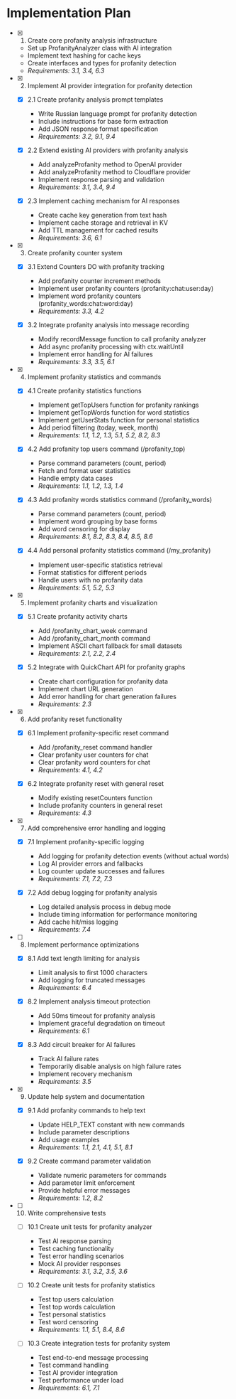 # Implementation Plan

- [x] 1. Create core profanity analysis infrastructure
  - Set up ProfanityAnalyzer class with AI integration
  - Implement text hashing for cache keys
  - Create interfaces and types for profanity detection
  - _Requirements: 3.1, 3.4, 6.3_

- [x] 2. Implement AI provider integration for profanity detection
  - [x] 2.1 Create profanity analysis prompt templates
    - Write Russian language prompt for profanity detection
    - Include instructions for base form extraction
    - Add JSON response format specification
    - _Requirements: 3.2, 9.1, 9.4_

  - [x] 2.2 Extend existing AI providers with profanity analysis
    - Add analyzeProfanity method to OpenAI provider
    - Add analyzeProfanity method to Cloudflare provider
    - Implement response parsing and validation
    - _Requirements: 3.1, 3.4, 9.4_

  - [x] 2.3 Implement caching mechanism for AI responses
    - Create cache key generation from text hash
    - Implement cache storage and retrieval in KV
    - Add TTL management for cached results
    - _Requirements: 3.6, 6.1_

- [x] 3. Create profanity counter system
  - [x] 3.1 Extend Counters DO with profanity tracking
    - Add profanity counter increment methods
    - Implement user profanity counters (profanity:chat:user:day)
    - Implement word profanity counters (profanity_words:chat:word:day)
    - _Requirements: 3.3, 4.2_

  - [x] 3.2 Integrate profanity analysis into message recording
    - Modify recordMessage function to call profanity analyzer
    - Add async profanity processing with ctx.waitUntil
    - Implement error handling for AI failures
    - _Requirements: 3.3, 3.5, 6.1_

- [x] 4. Implement profanity statistics and commands
  - [x] 4.1 Create profanity statistics functions
    - Implement getTopUsers function for profanity rankings
    - Implement getTopWords function for word statistics
    - Implement getUserStats function for personal statistics
    - Add period filtering (today, week, month)
    - _Requirements: 1.1, 1.2, 1.3, 5.1, 5.2, 8.2, 8.3_

  - [x] 4.2 Add profanity top users command (/profanity_top)
    - Parse command parameters (count, period)
    - Fetch and format user statistics
    - Handle empty data cases
    - _Requirements: 1.1, 1.2, 1.3, 1.4_

  - [x] 4.3 Add profanity words statistics command (/profanity_words)
    - Parse command parameters (count, period)
    - Implement word grouping by base forms
    - Add word censoring for display
    - _Requirements: 8.1, 8.2, 8.3, 8.4, 8.5, 8.6_

  - [x] 4.4 Add personal profanity statistics command (/my_profanity)
    - Implement user-specific statistics retrieval
    - Format statistics for different periods
    - Handle users with no profanity data
    - _Requirements: 5.1, 5.2, 5.3_

- [x] 5. Implement profanity charts and visualization
  - [x] 5.1 Create profanity activity charts
    - Add /profanity_chart_week command
    - Add /profanity_chart_month command
    - Implement ASCII chart fallback for small datasets
    - _Requirements: 2.1, 2.2, 2.4_

  - [x] 5.2 Integrate with QuickChart API for profanity graphs
    - Create chart configuration for profanity data
    - Implement chart URL generation
    - Add error handling for chart generation failures
    - _Requirements: 2.3_

- [x] 6. Add profanity reset functionality
  - [x] 6.1 Implement profanity-specific reset command
    - Add /profanity_reset command handler
    - Clear profanity user counters for chat
    - Clear profanity word counters for chat
    - _Requirements: 4.1, 4.2_

  - [x] 6.2 Integrate profanity reset with general reset
    - Modify existing resetCounters function
    - Include profanity counters in general reset
    - _Requirements: 4.3_

- [x] 7. Add comprehensive error handling and logging
  - [x] 7.1 Implement profanity-specific logging
    - Add logging for profanity detection events (without actual words)
    - Log AI provider errors and fallbacks
    - Log counter update successes and failures
    - _Requirements: 7.1, 7.2, 7.3_

  - [x] 7.2 Add debug logging for profanity analysis
    - Log detailed analysis process in debug mode
    - Include timing information for performance monitoring
    - Add cache hit/miss logging
    - _Requirements: 7.4_

- [ ] 8. Implement performance optimizations
  - [x] 8.1 Add text length limiting for analysis
    - Limit analysis to first 1000 characters
    - Add logging for truncated messages
    - _Requirements: 6.4_

  - [x] 8.2 Implement analysis timeout protection
    - Add 50ms timeout for profanity analysis
    - Implement graceful degradation on timeout
    - _Requirements: 6.1_

  - [x] 8.3 Add circuit breaker for AI failures
    - Track AI failure rates
    - Temporarily disable analysis on high failure rates
    - Implement recovery mechanism
    - _Requirements: 3.5_

- [x] 9. Update help system and documentation
  - [x] 9.1 Add profanity commands to help text
    - Update HELP_TEXT constant with new commands
    - Include parameter descriptions
    - Add usage examples
    - _Requirements: 1.1, 2.1, 4.1, 5.1, 8.1_

  - [x] 9.2 Create command parameter validation
    - Validate numeric parameters for commands
    - Add parameter limit enforcement
    - Provide helpful error messages
    - _Requirements: 1.2, 8.2_

- [ ] 10. Write comprehensive tests
  - [ ] 10.1 Create unit tests for profanity analyzer
    - Test AI response parsing
    - Test caching functionality
    - Test error handling scenarios
    - Mock AI provider responses
    - _Requirements: 3.1, 3.2, 3.5, 3.6_

  - [ ] 10.2 Create unit tests for profanity statistics
    - Test top users calculation
    - Test top words calculation
    - Test personal statistics
    - Test word censoring
    - _Requirements: 1.1, 5.1, 8.4, 8.6_

  - [ ] 10.3 Create integration tests for profanity system
    - Test end-to-end message processing
    - Test command handling
    - Test AI provider integration
    - Test performance under load
    - _Requirements: 6.1, 7.1_